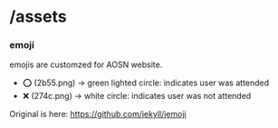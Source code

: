 /assets
========

### emoji

emojis are customzed for AOSN website.

* :o: (2b55.png) -> green lighted circle: indicates user was attended
* :x: (274c.png) -> white circle: indicates user was not attended

Original is here: https://github.com/jekyll/jemoji
